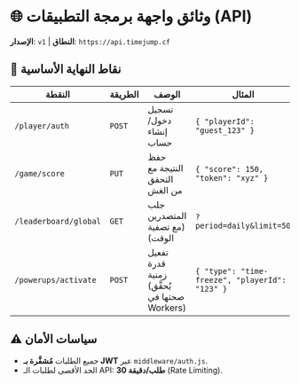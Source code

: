 # 🌐 وثائق واجهة برمجة التطبيقات (API)  
**الإصدار**: `v1` | **النطاق**: `https://api.timejump.cf`  

## 🔑 نقاط النهاية الأساسية  
| النقطة | الطريقة | الوصف | المثال |  
|---------|----------|--------|---------|  
| `/player/auth` | `POST` | تسجيل دخول/إنشاء حساب | `{ "playerId": "guest_123" }` |  
| `/game/score` | `PUT` | حفظ النتيجة مع التحقق من الغش | `{ "score": 150, "token": "xyz" }` |  
| `/leaderboard/global` | `GET` | جلب المتصدرين (مع تصفية الوقت) | `?period=daily&limit=50` |  
| `/powerups/activate` | `POST` | تفعيل قدرة زمنية (يُحقَّق صحتها في Workers) | `{ "type": "time-freeze", "playerId": "123" }` |  

## ⚠️ سياسات الأمان  
- جميع الطلبات **مُشفَّرة بـ JWT** عبر `middleware/auth.js`.  
- الحد الأقصى لطلبات الـ API: **30 طلب/دقيقة** (Rate Limiting).  
